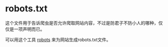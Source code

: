 # robots.txt

这个文件用于告诉爬虫是否允许爬取网站内容，不过是防君子不防小人的哪种，仅仅是一项声明而已。

可以用这个工具 [robots](http://tool.chinaz.com/robots) 来为网站生成robots.txt文件。
